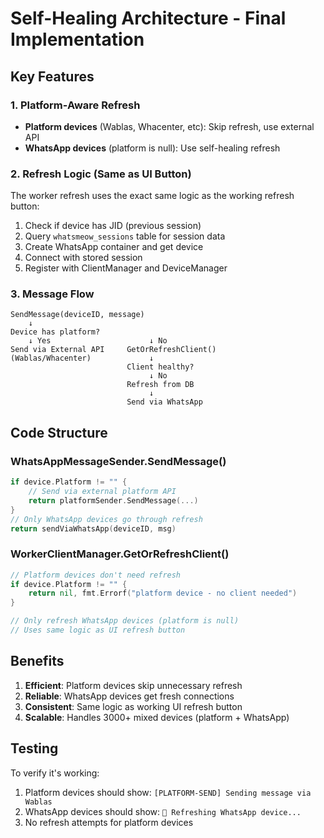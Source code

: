# Self-Healing Architecture - Final Implementation

## Key Features

### 1. Platform-Aware Refresh
- **Platform devices** (Wablas, Whacenter, etc): Skip refresh, use external API
- **WhatsApp devices** (platform is null): Use self-healing refresh

### 2. Refresh Logic (Same as UI Button)
The worker refresh uses the exact same logic as the working refresh button:
1. Check if device has JID (previous session)
2. Query `whatsmeow_sessions` table for session data
3. Create WhatsApp container and get device
4. Connect with stored session
5. Register with ClientManager and DeviceManager

### 3. Message Flow

```
SendMessage(deviceID, message)
    ↓
Device has platform? 
    ↓ Yes                      ↓ No
Send via External API     GetOrRefreshClient()
(Wablas/Whacenter)             ↓
                          Client healthy?
                               ↓ No
                          Refresh from DB
                               ↓
                          Send via WhatsApp
```

## Code Structure

### WhatsAppMessageSender.SendMessage()
```go
if device.Platform != "" {
    // Send via external platform API
    return platformSender.SendMessage(...)
}
// Only WhatsApp devices go through refresh
return sendViaWhatsApp(deviceID, msg)
```

### WorkerClientManager.GetOrRefreshClient()
```go
// Platform devices don't need refresh
if device.Platform != "" {
    return nil, fmt.Errorf("platform device - no client needed")
}

// Only refresh WhatsApp devices (platform is null)
// Uses same logic as UI refresh button
```

## Benefits

1. **Efficient**: Platform devices skip unnecessary refresh
2. **Reliable**: WhatsApp devices get fresh connections
3. **Consistent**: Same logic as working UI refresh button
4. **Scalable**: Handles 3000+ mixed devices (platform + WhatsApp)

## Testing

To verify it's working:
1. Platform devices should show: `[PLATFORM-SEND] Sending message via Wablas`
2. WhatsApp devices should show: `🔄 Refreshing WhatsApp device...`
3. No refresh attempts for platform devices
